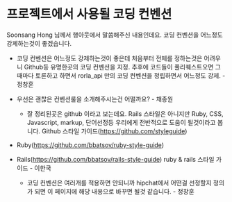 # 프로젝트에서 사용될 코딩 컨벤션

Soonsang Hong 님께서 행아웃에서 말씀해주신 내용인데요. 코딩 컨벤션을 어느정도 강제하는것이 좋겠습니다.

* 코딩 컨벤션은 어느정도 강제하는것이 좋은데 처음부터 전체를 정하는것은 어려우니 Github등 유명한곳의 코딩 컨벤션을 지정. 추후에 코드들이 풀리퀘스트오면 그때마다 토론하고 하면서 rorla_api 만의 코딩 컨벤션을 정립하면서 어느정도 강제. - 정창훈

* 우선은 괜찮은 컨벤션룰을 소개해주시는건 어떨까요? - 채종원
    * 잘 정리된곳은 github 이라고 보는데요. Rails 스타일은 아니지만 Ruby, CSS, Javascript, markup, 단어선정등 우리에게 전반적으로 도움이 될것이라고 봅니다. Github 스타일 가이드(https://github.com/styleguide)

* Ruby(https://github.com/bbatsov/ruby-style-guide)
* Rails(https://github.com/bbatsov/rails-style-guide) ruby & rails 스타일 가이드 - 이한국
    * 코딩 컨벤션은 여러개를 적용하면 안되니까 hipchat에서 어떤걸 선정할지 정의가 되면 이 페이지에 해당 내용으로 바꾸면 될것 같습니다. - 정창훈
